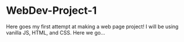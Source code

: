 # WebDev-Project-1
Here goes my first attempt at making a web page project! I will be using vanilla JS, HTML, and CSS. Here we go...
